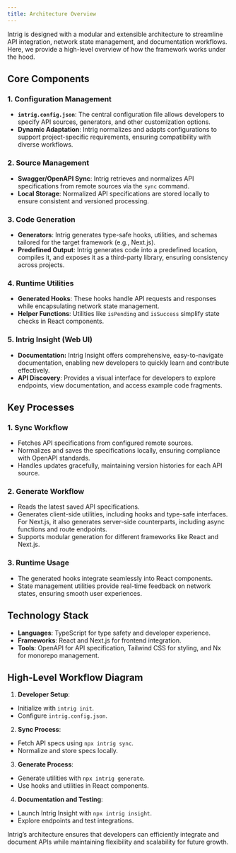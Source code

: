 ```yaml
---
title: Architecture Overview
---
```


Intrig is designed with a modular and extensible architecture to streamline API integration, network state management, and documentation workflows. Here, we provide a high-level overview of how the framework works under the hood.

## Core Components

### 1. **Configuration Management**

- **`intrig.config.json`**: The central configuration file allows developers to specify API sources, generators, and other customization options.
- **Dynamic Adaptation**: Intrig normalizes and adapts configurations to support project-specific requirements, ensuring compatibility with diverse workflows.

### 2. **Source Management**

- **Swagger/OpenAPI Sync**: Intrig retrieves and normalizes API specifications from remote sources via the `sync` command.
- **Local Storage**: Normalized API specifications are stored locally to ensure consistent and versioned processing.

### 3. **Code Generation**

- **Generators**: Intrig generates type-safe hooks, utilities, and schemas tailored for the target framework (e.g., Next.js).
- **Predefined Output**: Intrig generates code into a predefined location, compiles it, and exposes it as a third-party library, ensuring consistency across projects.

### 4. **Runtime Utilities**

- **Generated Hooks**: These hooks handle API requests and responses while encapsulating network state management.
- **Helper Functions**: Utilities like `isPending` and `isSuccess` simplify state checks in React components.

### 5. **Intrig Insight (Web UI)**

- **Documentation:** Intrig Insight offers comprehensive, easy-to-navigate documentation, enabling new developers to quickly learn and contribute effectively.
- **API Discovery**: Provides a visual interface for developers to explore endpoints, view documentation, and access example code fragments.

## Key Processes

### 1. **Sync Workflow**

- Fetches API specifications from configured remote sources.
- Normalizes and saves the specifications locally, ensuring compliance with OpenAPI standards.
- Handles updates gracefully, maintaining version histories for each API source.

### 2. **Generate Workflow**

- Reads the latest saved API specifications.
- Generates client-side utilities, including hooks and type-safe interfaces. For Next.js, it also generates server-side counterparts, including async functions and route endpoints.
- Supports modular generation for different frameworks like React and Next.js.

### 3. **Runtime Usage**

- The generated hooks integrate seamlessly into React components.
- State management utilities provide real-time feedback on network states, ensuring smooth user experiences.

## Technology Stack

- **Languages**: TypeScript for type safety and developer experience.
- **Frameworks**: React and Next.js for frontend integration.
- **Tools**: OpenAPI for API specification, Tailwind CSS for styling, and Nx for monorepo management.

## High-Level Workflow Diagram

1. **Developer Setup**:

  - Initialize with `intrig init`.
  - Configure `intrig.config.json`.

2. **Sync Process**:

  - Fetch API specs using `npx intrig sync`.
  - Normalize and store specs locally.

3. **Generate Process**:

  - Generate utilities with `npx intrig generate`.
  - Use hooks and utilities in React components.

4. **Documentation and Testing**:

  - Launch Intrig Insight with `npx intrig insight`.
  - Explore endpoints and test integrations.

Intrig’s architecture ensures that developers can efficiently integrate and document APIs while maintaining flexibility and scalability for future growth.


